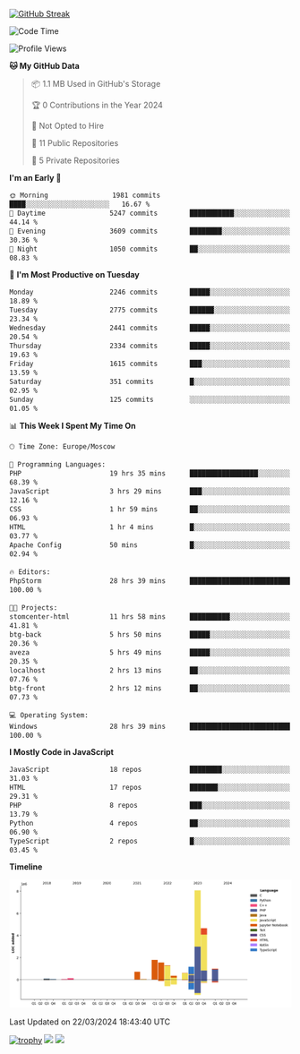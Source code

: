 [![GitHub Streak](https://github-readme-streak-stats.herokuapp.com/?user=yogik10)](https://git.io/streak-stats)
<!--START_SECTION:waka-->
![Code Time](http://img.shields.io/badge/Code%20Time-343%20hrs%2044%20mins-blue)

![Profile Views](http://img.shields.io/badge/Profile%20Views-0-blue)

**🐱 My GitHub Data** 

> 📦 1.1 MB Used in GitHub's Storage 
 > 
> 🏆 0 Contributions in the Year 2024
 > 
> 🚫 Not Opted to Hire
 > 
> 📜 11 Public Repositories 
 > 
> 🔑 5 Private Repositories 
 > 
**I'm an Early 🐤** 

```text
🌞 Morning                1981 commits        ████░░░░░░░░░░░░░░░░░░░░░   16.67 % 
🌆 Daytime                5247 commits        ███████████░░░░░░░░░░░░░░   44.14 % 
🌃 Evening                3609 commits        ████████░░░░░░░░░░░░░░░░░   30.36 % 
🌙 Night                  1050 commits        ██░░░░░░░░░░░░░░░░░░░░░░░   08.83 % 
```
📅 **I'm Most Productive on Tuesday** 

```text
Monday                   2246 commits        █████░░░░░░░░░░░░░░░░░░░░   18.89 % 
Tuesday                  2775 commits        ██████░░░░░░░░░░░░░░░░░░░   23.34 % 
Wednesday                2441 commits        █████░░░░░░░░░░░░░░░░░░░░   20.54 % 
Thursday                 2334 commits        █████░░░░░░░░░░░░░░░░░░░░   19.63 % 
Friday                   1615 commits        ███░░░░░░░░░░░░░░░░░░░░░░   13.59 % 
Saturday                 351 commits         █░░░░░░░░░░░░░░░░░░░░░░░░   02.95 % 
Sunday                   125 commits         ░░░░░░░░░░░░░░░░░░░░░░░░░   01.05 % 
```


📊 **This Week I Spent My Time On** 

```text
🕑︎ Time Zone: Europe/Moscow

💬 Programming Languages: 
PHP                      19 hrs 35 mins      █████████████████░░░░░░░░   68.39 % 
JavaScript               3 hrs 29 mins       ███░░░░░░░░░░░░░░░░░░░░░░   12.16 % 
CSS                      1 hr 59 mins        ██░░░░░░░░░░░░░░░░░░░░░░░   06.93 % 
HTML                     1 hr 4 mins         █░░░░░░░░░░░░░░░░░░░░░░░░   03.77 % 
Apache Config            50 mins             █░░░░░░░░░░░░░░░░░░░░░░░░   02.94 % 

🔥 Editors: 
PhpStorm                 28 hrs 39 mins      █████████████████████████   100.00 % 

🐱‍💻 Projects: 
stomcenter-html          11 hrs 58 mins      ██████████░░░░░░░░░░░░░░░   41.81 % 
btg-back                 5 hrs 50 mins       █████░░░░░░░░░░░░░░░░░░░░   20.36 % 
aveza                    5 hrs 49 mins       █████░░░░░░░░░░░░░░░░░░░░   20.35 % 
localhost                2 hrs 13 mins       ██░░░░░░░░░░░░░░░░░░░░░░░   07.76 % 
btg-front                2 hrs 12 mins       ██░░░░░░░░░░░░░░░░░░░░░░░   07.73 % 

💻 Operating System: 
Windows                  28 hrs 39 mins      █████████████████████████   100.00 % 
```

**I Mostly Code in JavaScript** 

```text
JavaScript               18 repos            ████████░░░░░░░░░░░░░░░░░   31.03 % 
HTML                     17 repos            ███████░░░░░░░░░░░░░░░░░░   29.31 % 
PHP                      8 repos             ███░░░░░░░░░░░░░░░░░░░░░░   13.79 % 
Python                   4 repos             ██░░░░░░░░░░░░░░░░░░░░░░░   06.90 % 
TypeScript               2 repos             █░░░░░░░░░░░░░░░░░░░░░░░░   03.45 % 
```



**Timeline**

![Lines of Code chart](https://raw.githubusercontent.com/Yogik10/Yogik10/main/assets/bar_graph.png)


 Last Updated on 22/03/2024 18:43:40 UTC
<!--END_SECTION:waka-->
[![trophy](https://github-profile-trophy.vercel.app/?username=yogik10)](https://github.com/ryo-ma/github-profile-trophy)
![](https://github-profile-summary-cards.vercel.app/api/cards/profile-details?username=yogik10&theme=solarized_dark)
![](https://github-profile-summary-cards.vercel.app/api/cards/most-commit-language?username=yogik10&theme=solarized_dark)


